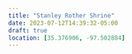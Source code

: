 ```yaml
---
title: "Stanley Rother Shrine"
date: 2023-07-12T14:39:32-05:00
draft: true
location: [35.376906, -97.502884]
---
```



